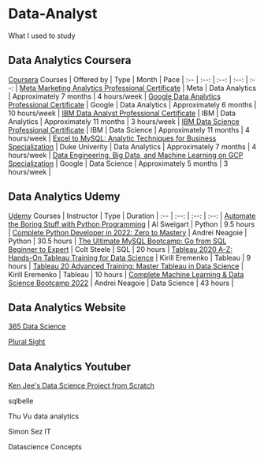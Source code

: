 # Data-Analyst
What I used to study



## Data Analytics Coursera

[Coursera](https://www.coursera.org/) 
Courses | Offered by | Type | Month | Pace |
:-- | :--: | :--: | :--: | :--: |
[Meta Marketing Analytics Professional Certificate](https://www.coursera.org/professional-certificates/facebook-marketing-analytics) | Meta | Data Analytics | Approximately 7 months | 4 hours/week | 
[Google Data Analytics Professional Certificate](https://www.coursera.org/professional-certificates/google-data-analytics) | Google | Data Analytics | Approximately 6 months | 10 hours/week | 
[IBM Data Analyst Professional Certificate](https://www.coursera.org/professional-certificates/ibm-data-analyst) | IBM | Data Analytics | Approximately 11 months | 3 hours/week | 
[IBM Data Science Professional Certificate](https://www.coursera.org/professional-certificates/ibm-data-science) | IBM | Data Science | Approximately 11 months | 4 hours/week | 
[Excel to MySQL: Analytic Techniques for Business Specialization](https://www.coursera.org/specializations/excel-mysql) | Duke Univerity | Data Analytics | Approximately 7 months | 4 hours/week | 
[Data Engineering, Big Data, and Machine Learning on GCP Specialization](https://www.coursera.org/specializations/gcp-data-machine-learning) | Google | Data Science | Approximately 5 months | 3 hours/week | 

## Data Analytics Udemy

[Udemy](https://www.udemy.com/home/my-courses/learning/)
Courses | Instructor | Type | Duration |
:-- | :--: | :--: | :--: |
[Automate the Boring Stuff with Python Programming](https://www.udemy.com/course/automate/) | Al Sweigart | Python | 9.5 hours | 
[Complete Python Developer in 2022: Zero to Mastery](https://www.udemy.com/course/complete-python-developer-zero-to-mastery/) | Andrei Neagoie | Python | 30.5 hours |
[The Ultimate MySQL Bootcamp: Go from SQL Beginner to Expert](https://www.udemy.com/course/the-ultimate-mysql-bootcamp-go-from-sql-beginner-to-expert/learn/lecture/6965504?start=15#overview) | Colt Steele | SQL | 20 hours | 
[Tableau 2020 A-Z: Hands-On Tableau Training for Data Science](https://www.udemy.com/course/tableau10/) | Kirill Eremenko | Tableau | 9 hours | 
[Tableau 20 Advanced Training: Master Tableau in Data Science](https://www.udemy.com/course/tableau10-advanced/) | Kirill Eremenko | Tableau | 10 hours | 
[Complete Machine Learning & Data Science Bootcamp 2022](https://www.udemy.com/course/complete-machine-learning-and-data-science-zero-to-mastery/) | Andrei Neagoie | Data Science | 43 hours | 

## Data Analytics Website

[365 Data Science](https://365datascience.com/courses/)

[Plural Sight](https://www.pluralsight.com/)


## Data Analytics Youtuber

[Ken Jee's Data Science Project from Scratch](https://www.youtube.com/playlist?list=PL2zq7klxX5ASFejJj80ob9ZAnBHdz5O1t)

sqlbelle

Thu Vu data analytics

Simon Sez IT 

Datascience Concepts
